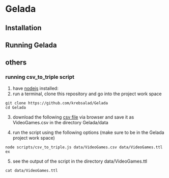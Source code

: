 # Gelada

## Installation

## Running Gelada


## others

### running csv_to_triple script

1. have [nodejs](https://nodejs.org/en/download/) installed:  
2. run a terminal, clone this repository and go into the project work space
```
git clone https://github.com/krebsalad/Gelada
cd Gelada
```
3. download the following [csv file](https://corgis-edu.github.io/corgis/datasets/csv/video_games/video_games.csv) via browser and save it as VideoGames.csv in the directory Gelada/data

4. run the script using the following options (make sure to be in the Gelada project work space)
```
node scripts/csv_to_triple.js data/VideoGames.csv data/VideoGames.ttl ex
```
5. see the output of the script in the directory data/VideoGames.ttl
```
cat data/VideoGames.ttl
```
